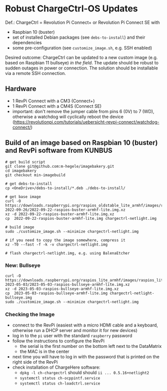 # Robust ChargeCtrl-OS Updates

Def.: ChargeCtrl = Revolution Pi Connect+ or Revolution Pi Connect SE with

- Raspbian 10 (buster)
- set of installed Debian packages (see `debs-to-install`) and their dependencies
- some pre-configuration (see `customize_image.sh`, e.g. SSH enabled) 

Desired outcome: ChargeCtrl can be updated to a new custom image (e.g. based on Raspbian 11 bullseye) *in the field*. 
The update should be robust to sudden outages in power or connection.
The solution should be installable via a remote SSH connection.

## Hardware

- 1 RevPi Connect with a CM3 (Connect+)
- 1 RevPi Connect with a CM4S (Connect SE)
- important: don't remove the jumper cable from pins 6 (0V) to 7 (WD), otherwise a watchdog will cyclically reboot the device (https://revolutionpi.com/tutorials/uebersicht-revpi-connect/watchdog-connect/)

## Build of an image based on Raspbian 10 (buster) and RevPi software from KUNBUS

```
# get build script
git clone git@github.com:m-hegele/imagebakery.git
cd imagebakery
git checkout min-imagebuild

# get debs-to-install
cp <OneDrive>/debs-to-install/*.deb ./debs-to-install/

# get base image
curl -O https://downloads.raspberrypi.org/raspios_oldstable_lite_armhf/images/raspios_oldstable_lite_armhf-2022-09-26/2022-09-22-raspios-buster-armhf-lite.img.xz
xz -d 2022-09-22-raspios-buster-armhf-lite.img.xz
cp  2022-09-22-raspios-buster-armhf-lite.img chargectrl-netlight.img

# build image
sudo ./customize_image.sh --minimize chargectrl-netlight.img

# if you need to copy the image somewhere, compress it
xz -T0 --fast -f -k -v chargectrl-netlight.img

# flash chargectrl-netlight.img, e.g. using BalenaEtcher
```

### New: Bullseye

```
curl -O https://downloads.raspberrypi.org/raspios_lite_armhf/images/raspios_lite_armhf-2023-05-03/2023-05-03-raspios-bullseye-armhf-lite.img.xz
xz -d 2023-05-03-raspios-bullseye-armhf-lite.img.xz
cp  2023-05-03-raspios-bullseye-armhf-lite.img chargectrl-netlight-bullseye.img
sudo ./customize_image.sh --minimize chargectrl-netlight.img
```

### Checking the Image 

- connect to the RevPi (easiest with a micro HDMI cable and a keyboard, otherwise run a DHCP server and monitor it for new devices)
- log in to the `pi` user with the standard `raspberry` password
- follow the instructions to configure the RevPi
    - the serial is the first number on the bottom left next to the DataMatrix
    - the MAC is in the center
- next time you will have to log in with the password that is printed on the right side of the RevPi
- check installation of ChargeHere software:
    - `dpkg -l ch-chargectrl` should should `ii ... 0.5.16+netlight2`
    - `systemctl status ch-ocppintf.service`
    - `systemctl status ch-loadctrl.service`

